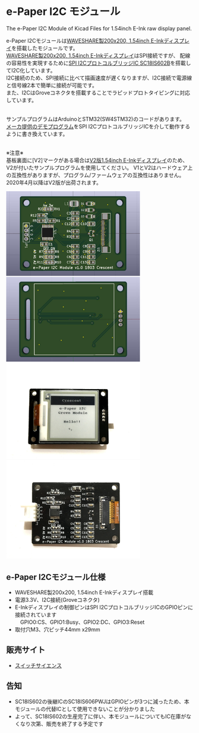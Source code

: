 # e-Paper I2C モジュール
The e-Paper I2C Module of Kicad Files for 1.54inch E-Ink raw display panel. 

e-Paper I2Cモジュールは[WAVESHARE製200x200, 1.54inch E-Inkディスプレイ][0]を搭載したモジュールです。<br>
[WAVESHARE製200x200, 1.54inch E-Inkディスプレイ][0]はSPI接続ですが、
配線の容易性を実現するために[SPI I2CプロトコルブリッジIC SC18IS602B][1]を搭載してI2C化しています。<br>
I2C接続のため、SPI接続に比べて描画速度が遅くなりますが、I2C接続で電源線と信号線2本で簡単に接続が可能です。<br>
また、I2CはGroveコネクタを搭載することでラピッドプロトタイピングに対応しています。<br><br>

サンプルプログラムはArduinoとSTM32(SW4STM32)のコードがあります。<br>
[メーカ提供のデモプログラム][2]をSPI I2CプロトコルブリッジICを介して動作するように書き換えています。<br><br>

※注意※<br>
 基板裏面に[V2]マークがある場合は[V2版1.54inch E-Inkディスプレイ][2]のため、V2が付いたサンプルプログラムを使用してください。
V1とV2はハードウェア上の互換性がありますが、プログラム/ファームウェアの互換性はありません。2020年4月以降はV2版が出荷されます。<br>


<img src="https://github.com/meerstern/e-Paper_I2C_Module/blob/master/e-paper1.jpg" width="360">

<img src="https://github.com/meerstern/e-Paper_I2C_Module/blob/master/e-paper2.jpg" width="360">


<img src="https://github.com/meerstern/e-Paper_I2C_Module/blob/master/e-paper3.JPG" width="360">

<img src="https://github.com/meerstern/e-Paper_I2C_Module/blob/master/e-paper4.JPG" width="360">

## e-Paper I2Cモジュール仕様
  * WAVESHARE製200x200, 1.54inch E-Inkディスプレイ搭載
  * 電源3.3V、I2C接続(Groveコネクタ)
  * E-Inkディスプレイの制御ピンはSPI I2CプロトコルブリッジICのGPIOピンに接続されています<br>
  　GPIO0:CS、GPIO1:Busy、GPIO2:DC、GPIO3:Reset
  * 取付穴M3、穴ピッチ44mm x29mm
  
## 販売サイト
  * [スイッチサイエンス][3]

## 告知
  * SC18IS602の後継ICのSC18IS606PWJはGPIOピンが3つに減ったため、本モジュールの代替ICとして使用できないことが分かりました  
  * よって、SC18IS602の生産完了に伴い、本モジュールについてもIC在庫がなくなり次第、販売を終了する予定です  
  

[0]: https://www.waveshare.com/product/1.54inch-e-paper.htm "*0"
[1]: https://www.nxp.com/products/analog/signal-chain/bridges/ic-bus-to-spi-bridge:SC18IS602B "*1"
[2]: https://www.waveshare.com/wiki/1.54inch_e-Paper_Module "*2"
[3]: https://www.switch-science.com/products/3887

